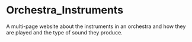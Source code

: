 # Orchestra_Instruments
A multi-page website about the instruments in an orchestra and how they are played and the type of sound they produce.
